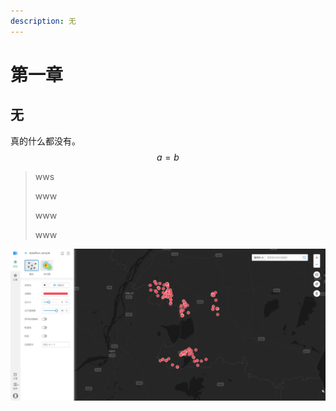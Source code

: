 ```yaml
---
description: 无
---
```


# 第一章

## 无

真的什么都没有。 $$a = b$$ 

> wws
>
> www
>
> www
>
> www

![&#x63A5;&#x5165;](.gitbook/assets/jie-ru-shi.png)



